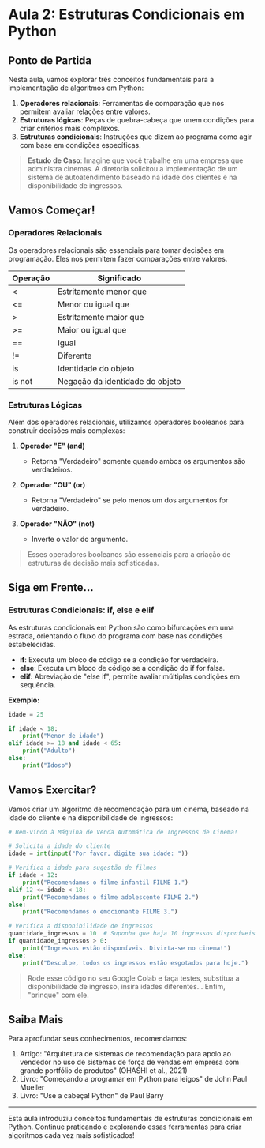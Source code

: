 # Aula 2: Estruturas Condicionais em Python

## Ponto de Partida

Nesta aula, vamos explorar três conceitos fundamentais para a implementação de algoritmos em Python:

1. **Operadores relacionais**: Ferramentas de comparação que nos permitem avaliar relações entre valores.
2. **Estruturas lógicas**: Peças de quebra-cabeça que unem condições para criar critérios mais complexos.
3. **Estruturas condicionais**: Instruções que dizem ao programa como agir com base em condições específicas.

> **Estudo de Caso**: Imagine que você trabalhe em uma empresa que administra cinemas. A diretoria solicitou a implementação de um sistema de autoatendimento baseado na idade dos clientes e na disponibilidade de ingressos.

## Vamos Começar!

### Operadores Relacionais

Os operadores relacionais são essenciais para tomar decisões em programação. Eles nos permitem fazer comparações entre valores.

| Operação | Significado                     |
| -------- | ------------------------------- |
| <        | Estritamente menor que          |
| <=       | Menor ou igual que              |
| >        | Estritamente maior que          |
| >=       | Maior ou igual que              |
| ==       | Igual                           |
| !=       | Diferente                       |
| is       | Identidade do objeto            |
| is not   | Negação da identidade do objeto |

### Estruturas Lógicas

Além dos operadores relacionais, utilizamos operadores booleanos para construir decisões mais complexas:

1. **Operador "E" (and)**
   - Retorna "Verdadeiro" somente quando ambos os argumentos são verdadeiros.

2. **Operador "OU" (or)**
   - Retorna "Verdadeiro" se pelo menos um dos argumentos for verdadeiro.

3. **Operador "NÃO" (not)**
   - Inverte o valor do argumento.

> Esses operadores booleanos são essenciais para a criação de estruturas de decisão mais sofisticadas.

## Siga em Frente...

### Estruturas Condicionais: if, else e elif

As estruturas condicionais em Python são como bifurcações em uma estrada, orientando o fluxo do programa com base nas condições estabelecidas.

- **if**: Executa um bloco de código se a condição for verdadeira.
- **else**: Executa um bloco de código se a condição do if for falsa.
- **elif**: Abreviação de "else if", permite avaliar múltiplas condições em sequência.

**Exemplo:**

```python
idade = 25

if idade < 18:
    print("Menor de idade")
elif idade >= 18 and idade < 65:
    print("Adulto")
else:
    print("Idoso")
```

## Vamos Exercitar?

Vamos criar um algoritmo de recomendação para um cinema, baseado na idade do cliente e na disponibilidade de ingressos:

```python
# Bem-vindo à Máquina de Venda Automática de Ingressos de Cinema!

# Solicita a idade do cliente
idade = int(input("Por favor, digite sua idade: "))

# Verifica a idade para sugestão de filmes
if idade < 12:
    print("Recomendamos o filme infantil FILME 1.")
elif 12 <= idade < 18:
    print("Recomendamos o filme adolescente FILME 2.")
else:
    print("Recomendamos o emocionante FILME 3.")

# Verifica a disponibilidade de ingressos
quantidade_ingressos = 10  # Suponha que haja 10 ingressos disponíveis
if quantidade_ingressos > 0:
    print("Ingressos estão disponíveis. Divirta-se no cinema!")
else:
    print("Desculpe, todos os ingressos estão esgotados para hoje.")
```

> Rode esse código no seu Google Colab e faça testes, substitua a disponibilidade de ingresso, insira idades diferentes... Enfim, "brinque" com ele.

## Saiba Mais

Para aprofundar seus conhecimentos, recomendamos:

1. Artigo: "Arquitetura de sistemas de recomendação para apoio ao vendedor no uso de sistemas de força de vendas em empresa com grande portfólio de produtos" (OHASHI et al., 2021)
2. Livro: "Começando a programar em Python para leigos" de John Paul Mueller
3. Livro: "Use a cabeça! Python" de Paul Barry

---

Esta aula introduziu conceitos fundamentais de estruturas condicionais em Python. Continue praticando e explorando essas ferramentas para criar algoritmos cada vez mais sofisticados!